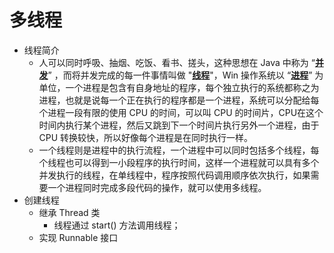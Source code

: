 # 多线程

- 线程简介
  - 人可以同时呼吸、抽烟、吃饭、看书、搓头，这种思想在 Java 中称为 “**<u>并发</u>**” ，而将并发完成的每一件事情叫做 "**<u>线程</u>**"，Win 操作系统以 “**<u>进程</u>**” 为单位，一个进程是包含有自身地址的程序，每个独立执行的系统都称之为进程，也就是说每一个正在执行的程序都是一个进程，系统可以分配给每个进程一段有限的使用 CPU 的时间，可以叫 CPU 的时间片，CPU在这个时间内执行某个进程，然后又跳到下一个时间片执行另外一个进程，由于 CPU 转换较快，所以好像每个进程是在同时执行一样。
  - 一个线程则是进程中的执行流程，一个进程中可以同时包括多个线程，每个线程也可以得到一小段程序的执行时间，这样一个进程就可以具有多个并发执行的线程，在单线程中，程序按照代码调用顺序依次执行，如果需要一个进程同时完成多段代码的操作，就可以使用多线程。
- 创建线程
  - 继承 Thread 类
    - 线程通过 start() 方法调用线程；
  - 实现 Runnable 接口
